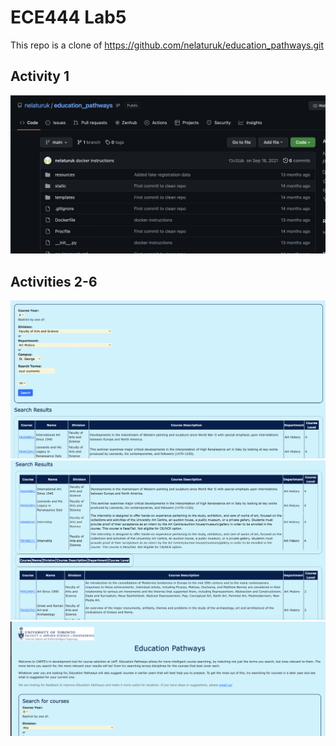 # ECE444 Lab5

This repo is a clone of https://github.com/nelaturuk/education_pathways.git

## Activity 1

![Alt text](activity1.png?raw=true "Title")

## Activities 2-6

![Alt text](activity23.png?raw=true "Title")
![Alt text](activity45.png?raw=true "Title")
![Alt text](activity56.png?raw=true "Title")
